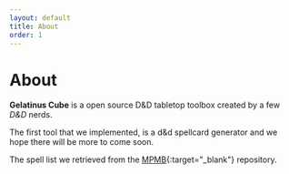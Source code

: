 ```yaml
---
layout: default
title: About
order: 1
---
```


# About

**Gelatinus Cube** is a open source D&D tabletop toolbox created by a few *D&D* nerds.

The first tool that we implemented, is a d&d spellcard generator and we hope there will be more to come soon.

The spell list we retrieved from the [MPMB](https://github.com/morepurplemorebetter/MPMBs-Character-Record-Sheet){:target="_blank"} repository.